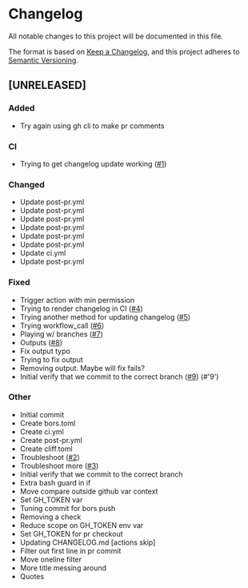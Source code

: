 # Changelog

All notable changes to this project will be documented in this file.

The format is based on [Keep a Changelog](https://keepachangelog.com/en/1.0.0/),
and this project adheres to [Semantic Versioning](https://semver.org/spec/v2.0.0.html).

## [UNRELEASED]

### Added

- Try again using gh cli to make pr comments

### CI

- Trying to get changelog update working ([#1](https://github.com/tjtelan/git-url-parse-rs/issues/1))

### Changed

- Update post-pr.yml
- Update post-pr.yml
- Update post-pr.yml
- Update post-pr.yml
- Update post-pr.yml
- Update post-pr.yml
- Update ci.yml
- Update post-pr.yml

### Fixed

- Trigger action with min permission
- Trying to render changelog in CI ([#4](https://github.com/tjtelan/git-url-parse-rs/issues/4))
- Trying another method for updating changelog ([#5](https://github.com/tjtelan/git-url-parse-rs/issues/5))
- Trying workflow_call ([#6](https://github.com/tjtelan/git-url-parse-rs/issues/6))
- Playing w/ branches ([#7](https://github.com/tjtelan/git-url-parse-rs/issues/7))
- Outputs ([#8](https://github.com/tjtelan/git-url-parse-rs/issues/8))
- Fix output typo
- Trying to fix output
- Removing output. Maybe will fix fails?
- Initial verify that we commit to the correct branch ([#9](https://github.com/tjtelan/git-url-parse-rs/issues/9)) (#'9')

### Other

- Initial commit
- Create bors.toml
- Create ci.yml
- Create post-pr.yml
- Create cliff.toml
- Troubleshoot ([#2](https://github.com/tjtelan/git-url-parse-rs/issues/2))
- Troubleshoot more ([#3](https://github.com/tjtelan/git-url-parse-rs/issues/3))
- Initial verify that we commit to the correct branch
- Extra bash guard in if
- Move compare outside github var context
- Set GH_TOKEN var
- Tuning commit for bors push
- Removing a check
- Reduce scope on GH_TOKEN env var
- Set GH_TOKEN for pr checkout
- Updating CHANGELOG.md [actions skip]
- Filter out first line in pr commit
- Move oneline filter
- More title messing around
- Quotes

<!-- generated by git-cliff -->
